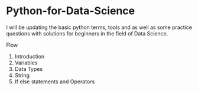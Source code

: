 # Python-for-Data-Science
I will be updating the basic python terms, tools and as well as some practice questions with solutions for beginners in the field of Data Science.

Flow
1. Introduction
2. Variables
3. Data Types
4. String
5. If else statements and Operators
